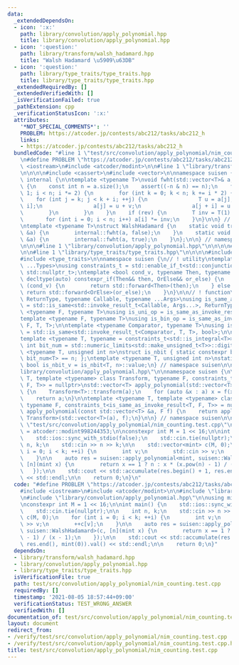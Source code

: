 ```yaml
---
data:
  _extendedDependsOn:
  - icon: ':x:'
    path: library/convolution/apply_polynomial.hpp
    title: library/convolution/apply_polynomial.hpp
  - icon: ':question:'
    path: library/transform/walsh_hadamard.hpp
    title: "Walsh Hadamard \u5909\u63DB"
  - icon: ':question:'
    path: library/type_traits/type_traits.hpp
    title: library/type_traits/type_traits.hpp
  _extendedRequiredBy: []
  _extendedVerifiedWith: []
  _isVerificationFailed: true
  _pathExtension: cpp
  _verificationStatusIcon: ':x:'
  attributes:
    '*NOT_SPECIAL_COMMENTS*': ''
    PROBLEM: https://atcoder.jp/contests/abc212/tasks/abc212_h
    links:
    - https://atcoder.jp/contests/abc212/tasks/abc212_h
  bundledCode: "#line 1 \"test/src/convolution/apply_polynomial/nim_counting.test.cpp\"\
    \n#define PROBLEM \"https://atcoder.jp/contests/abc212/tasks/abc212_h\"\n\n#include\
    \ <iostream>\n#include <atcoder/modint>\n\n#line 1 \"library/transform/walsh_hadamard.hpp\"\
    \n\n\n\n#include <cassert>\n#include <vector>\n\nnamespace suisen {\n\nnamespace\
    \ internal {\n\ntemplate <typename T>\nvoid fwht(std::vector<T>& a, bool rev)\
    \ {\n    const int n = a.size();\n    assert((-n & n) == n);\n    for (int i =\
    \ 1; i < n; i *= 2) {\n        for (int k = 0; k < n; k += i * 2) {\n        \
    \    for (int j = k; j < k + i; ++j) {\n                T u = a[j], v = a[j +\
    \ i];\n                a[j] = u + v;\n                a[j + i] = u - v;\n    \
    \        }\n        }\n    }\n    if (rev) {\n        T inv = T(1) / T(n);\n \
    \       for (int i = 0; i < n; i++) a[i] *= inv;\n    }\n}\n\n} // nemaspace internal\n\
    \ntemplate <typename T>\nstruct WalshHadamard {\n    static void transform(std::vector<T>\
    \ &a) {\n        internal::fwht(a, false);\n    }\n    static void inverse_transform(std::vector<T>\
    \ &a) {\n        internal::fwht(a, true);\n    }\n};\n\n} // namespace suisen::walsh_hadamard_transform\n\
    \n\n\n#line 1 \"library/convolution/apply_polynomial.hpp\"\n\n\n\n#line 5 \"library/convolution/apply_polynomial.hpp\"\
    \n\n#line 1 \"library/type_traits/type_traits.hpp\"\n\n\n\n#include <limits>\n\
    #include <type_traits>\n\nnamespace suisen {\n// ! utility\ntemplate <typename\
    \ ...Types>\nusing constraints_t = std::enable_if_t<std::conjunction_v<Types...>,\
    \ std::nullptr_t>;\ntemplate <bool cond_v, typename Then, typename OrElse>\nconstexpr\
    \ decltype(auto) constexpr_if(Then&& then, OrElse&& or_else) {\n    if constexpr\
    \ (cond_v) {\n        return std::forward<Then>(then);\n    } else {\n       \
    \ return std::forward<OrElse>(or_else);\n    }\n}\n\n// ! function\ntemplate <typename\
    \ ReturnType, typename Callable, typename ...Args>\nusing is_same_as_invoke_result\
    \ = std::is_same<std::invoke_result_t<Callable, Args...>, ReturnType>;\ntemplate\
    \ <typename F, typename T>\nusing is_uni_op = is_same_as_invoke_result<T, F, T>;\n\
    template <typename F, typename T>\nusing is_bin_op = is_same_as_invoke_result<T,\
    \ F, T, T>;\n\ntemplate <typename Comparator, typename T>\nusing is_comparator\
    \ = std::is_same<std::invoke_result_t<Comparator, T, T>, bool>;\n\n// ! integral\n\
    template <typename T, typename = constraints_t<std::is_integral<T>>>\nconstexpr\
    \ int bit_num = std::numeric_limits<std::make_unsigned_t<T>>::digits;\ntemplate\
    \ <typename T, unsigned int n>\nstruct is_nbit { static constexpr bool value =\
    \ bit_num<T> == n; };\ntemplate <typename T, unsigned int n>\nstatic constexpr\
    \ bool is_nbit_v = is_nbit<T, n>::value;\n} // namespace suisen\n\n\n#line 7 \"\
    library/convolution/apply_polynomial.hpp\"\n\nnamespace suisen {\n\ntemplate <typename\
    \ T, template <typename> class Transform, typename F, constraints_t<is_same_as_invoke_result<T,\
    \ F, T>> = nullptr>\nstd::vector<T> apply_polynomial(std::vector<T> &&a, F f)\
    \ {\n    Transform<T>::transform(a);\n    for (auto &x : a) x = f(x);\n    Transform<T>::inverse_transform(a);\n\
    \    return a;\n}\n\ntemplate <typename T, template <typename> class Transform,\
    \ typename F, constraints_t<is_same_as_invoke_result<T, F, T>> = nullptr>\nstd::vector<T>\
    \ apply_polynomial(const std::vector<T> &a, F f) {\n    return apply_polynomial<T,\
    \ Transform>(std::vector<T>(a), f);\n}\n\n} // namespace suisen\n\n\n\n#line 8\
    \ \"test/src/convolution/apply_polynomial/nim_counting.test.cpp\"\n\nusing mint\
    \ = atcoder::modint998244353;\n\nconstexpr int M = 1 << 16;\n\nint main() {\n\
    \    std::ios::sync_with_stdio(false);\n    std::cin.tie(nullptr);\n\n    int\
    \ n, k;\n    std::cin >> n >> k;\n\n    std::vector<mint> c(M, 0);\n    for (int\
    \ i = 0; i < k; ++i) {\n        int v;\n        std::cin >> v;\n        ++c[v];\n\
    \    }\n\n    auto res = suisen::apply_polynomial<mint, suisen::WalshHadamard>(c,\
    \ [n](mint x) {\n        return x == 1 ? n : x * (x.pow(n) - 1) / (x - 1);\n \
    \   });\n\n    std::cout << std::accumulate(res.begin() + 1, res.end(), mint(0)).val()\
    \ << std::endl;\n\n    return 0;\n}\n"
  code: "#define PROBLEM \"https://atcoder.jp/contests/abc212/tasks/abc212_h\"\n\n\
    #include <iostream>\n#include <atcoder/modint>\n\n#include \"library/transform/walsh_hadamard.hpp\"\
    \n#include \"library/convolution/apply_polynomial.hpp\"\n\nusing mint = atcoder::modint998244353;\n\
    \nconstexpr int M = 1 << 16;\n\nint main() {\n    std::ios::sync_with_stdio(false);\n\
    \    std::cin.tie(nullptr);\n\n    int n, k;\n    std::cin >> n >> k;\n\n    std::vector<mint>\
    \ c(M, 0);\n    for (int i = 0; i < k; ++i) {\n        int v;\n        std::cin\
    \ >> v;\n        ++c[v];\n    }\n\n    auto res = suisen::apply_polynomial<mint,\
    \ suisen::WalshHadamard>(c, [n](mint x) {\n        return x == 1 ? n : x * (x.pow(n)\
    \ - 1) / (x - 1);\n    });\n\n    std::cout << std::accumulate(res.begin() + 1,\
    \ res.end(), mint(0)).val() << std::endl;\n\n    return 0;\n}"
  dependsOn:
  - library/transform/walsh_hadamard.hpp
  - library/convolution/apply_polynomial.hpp
  - library/type_traits/type_traits.hpp
  isVerificationFile: true
  path: test/src/convolution/apply_polynomial/nim_counting.test.cpp
  requiredBy: []
  timestamp: '2021-08-05 18:57:44+09:00'
  verificationStatus: TEST_WRONG_ANSWER
  verifiedWith: []
documentation_of: test/src/convolution/apply_polynomial/nim_counting.test.cpp
layout: document
redirect_from:
- /verify/test/src/convolution/apply_polynomial/nim_counting.test.cpp
- /verify/test/src/convolution/apply_polynomial/nim_counting.test.cpp.html
title: test/src/convolution/apply_polynomial/nim_counting.test.cpp
---
```


